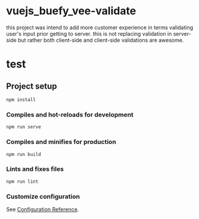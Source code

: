 # vuejs_buefy_vee-validate
this project was intend to add more customer experience in terms validating user's input prior getting to server. this is not replacing validation in server-side but rather both client-side and client-side validations are awesome. 

# test

## Project setup
```
npm install
```

### Compiles and hot-reloads for development
```
npm run serve
```

### Compiles and minifies for production
```
npm run build
```

### Lints and fixes files
```
npm run lint
```

### Customize configuration
See [Configuration Reference](https://cli.vuejs.org/config/).